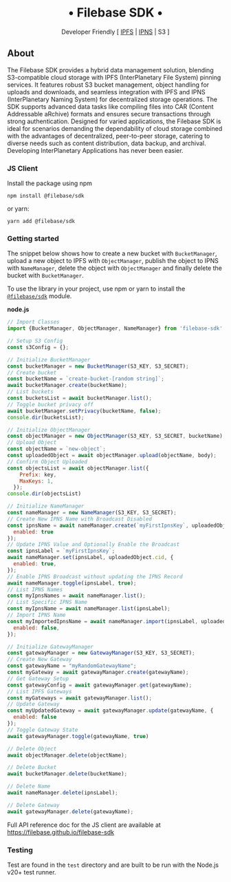 <h1 align="center">&#x2022; Filebase SDK &#x2022;</h1>
<p align="center">Developer Friendly [ <a href="https://docs.ipfs.tech/concepts/what-is-ipfs/" title="What is IPFS?">IPFS</a> | <a href="https://docs.ipfs.tech/concepts/ipns/" title="What is IPNS?">IPNS</a> | S3 ]</p>

## About

The Filebase SDK provides a hybrid data management solution, blending S3-compatible cloud storage with IPFS 
(InterPlanetary File System) pinning services. It features robust S3 bucket management, object handling for uploads and 
downloads, and seamless integration with IPFS and IPNS (InterPlanetary Naming System) for decentralized storage 
operations. The SDK supports advanced data tasks like compiling files into CAR (Content Addressable aRchive) formats and
ensures secure transactions through strong authentication. Designed for varied applications, the Filebase SDK is ideal 
for scenarios demanding the dependability of cloud storage combined with the advantages of decentralized, peer-to-peer 
storage, catering to diverse needs such as content distribution, data backup, and archival.  Developing InterPlanetary
Applications has never been easier.

### JS Client

Install the package using npm

```shell
npm install @filebase/sdk
```

or yarn:

```shell
yarn add @filebase/sdk
```

### Getting started

The snippet below shows how to create a new bucket with `BucketManager`, upload a new object to IPFS 
with `ObjectManager`, publish the object to IPNS with `NameManager`, delete the object with `ObjectManager` and finally
delete the bucket with `BucketManager`.

To use the library in your project, use npm or yarn to install the [`@filebase/sdk`](https://www.npmjs.com/package/@filebase/sdk) module.

**node.js**
````js
// Import Classes
import {BucketManager, ObjectManager, NameManager} from 'filebase-sdk'

// Setup S3 Config
const s3Config = {};

// Initialize BucketManager
const bucketManager = new BucketManager(S3_KEY, S3_SECRET);
// Create bucket
const bucketName = `create-bucket-[random string]`;
await bucketManager.create(bucketName);
// List buckets
const bucketsList = await bucketManager.list();
// Toggle bucket privacy off
await bucketManager.setPrivacy(bucketName, false);
console.dir(bucketsList);

// Initialize ObjectManager
const objectManager = new ObjectManager(S3_KEY, S3_SECRET, bucketName);
// Upload Object
const objectName = `new-object`;
const uploadedObject = await objectManager.upload(objectName, body);
// Confirm Object Uploaded
const objectsList = await objectManager.list({
    Prefix: key,
    MaxKeys: 1,
  });
console.dir(objectsList)

// Initialize NameManager
const nameManager = new NameManager(S3_KEY, S3_SECRET);
// Create New IPNS Name with Broadcast Disabled
const ipnsName = await nameManager.create(`myFirstIpnsKey`, uploadedObject.cid, {
  enabled: true
});
// Update IPNS Value and Optionally Enable the Broadcast
const ipnsLabel = `myFirstIpnsKey`;
await nameManager.set(ipnsLabel, uploadedObject.cid, {
  enabled: true,
});
// Enable IPNS Broadcast without updating the IPNS Record
await nameManager.toggle(ipnsLabel, true);
// List IPNS Names
const myIpnsNames = await nameManager.list();
// List Specific IPNS Name
const myIpnsName = await nameManager.list(ipnsLabel);
// Import IPNS Name
const myImportedIpnsName = await nameManager.import(ipnsLabel, uploadedObject.cid, Base64EncodedPrivateKey, {
  enabled: false,
});

// Initialize GatewayManager
const gatewayManager = new GatewayManager(S3_KEY, S3_SECRET);
// Create New Gateway
const gatewayName = "myRandomGatewayName";
const myGateway = await gatewayManager.create(gatewayName);
// Get Gateway Setup
const gatewayConfig = await gatewayManager.get(gatewayName);
// List IPFS Gateways
const myGateways = await gatewayManager.list();
// Update Gateway
const myUpdatedGateway = await gatewayManager.update(gatewayName, {
  enabled: false
});
// Toggle Gateway State
await gatewayManager.toggle(gatewayName, true)

// Delete Object
await objectManager.delete(objectName);

// Delete Bucket
await bucketManager.delete(bucketName);

// Delete Name
await nameManager.delete(ipnsLabel);

// Delete Gateway
await gatewayManager.delete(gatewayName);
````

Full API reference doc for the JS client are available at https://filebase.github.io/filebase-sdk

### Testing

Test are found in the `test` directory and are built to be run with the Node.js v20+ test runner.